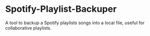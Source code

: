 # Spotify-Playlist-Backuper
A tool to backup a Spotify playlists songs into a local file, useful for collaborative playlists. 

